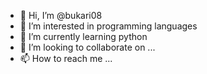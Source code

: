 - 👋 Hi, I’m @bukari08
- 👀 I’m interested in programming languages
- 🌱 I’m currently learning python 
- 💞️ I’m looking to collaborate on ...
- 📫 How to reach me ...

<!---
bukari08/bukari08 is a ✨ special ✨ repository because its `README.md` (this file) appears on your GitHub profile.
You can click the Preview link to take a look at your changes.
--->
